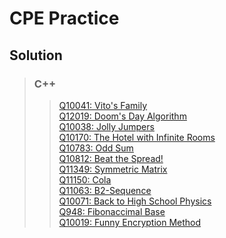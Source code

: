 
# CPE Practice

## Solution
>### C++
>> [Q10041: Vito's Family](https://github.com/wootdylan3/cpeTest/blob/master/Q10041.cpp)<br>
>> [Q12019: Doom's Day Algorithm](https://github.com/wootdylan3/cpeTest/blob/master/Q12019.cpp)<br>
>> [Q10038: Jolly Jumpers](https://github.com/wootdylan3/cpeTest/blob/master/Q10038.cpp)<br>
>> [Q10170: The Hotel with Infinite Rooms](https://github.com/wootdylan3/cpeTest/blob/master/Q10170.cpp)<br>
>> [Q10783: Odd Sum](https://github.com/wootdylan3/cpeTest/blob/master/Q10783.cpp)<br>
>> [Q10812: Beat the Spread!](https://github.com/wootdylan3/cpeTest/blob/master/Q10812.cpp)<br>
>> [Q11349: Symmetric Matrix](https://github.com/wootdylan3/cpeTest/blob/master/Q11349.cpp)<br>
>> [Q11150: Cola](https://github.com/wootdylan3/cpeTest/blob/master/Q11150.cpp)<br>
>> [Q11063: B2-Sequence](https://github.com/wootdylan3/cpeTest/blob/master/Q11063.cpp)<br>
>> [Q10071: Back to High School Physics](https://github.com/wootdylan3/cpeTest/blob/master/Q10071.cpp)<br>
>> [Q948: Fibonaccimal Base](https://github.com/wootdylan3/cpeTest/blob/master/Q948.cpp)<br>
>> [Q10019: Funny Encryption Method](https://github.com/wootdylan3/cpeTest/blob/master/Q10019.cpp)<br>